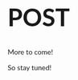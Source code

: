 <head>
	<title>Post</title>

<link rel="stylesheet" type="text/css"
          href="https://fonts.googleapis.com/css?family=Lato:900">
    <style>
      h1 {
        font-family: 'Lato', sans-serif;
        font-size: 48px;
      }
     body {
        font-family: 'Lato', sans-serif;
        font-size: 14px;
      }
    </style>
</head>

<body>
<h1>POST</h1>

More to come!

So stay tuned!
</body>
